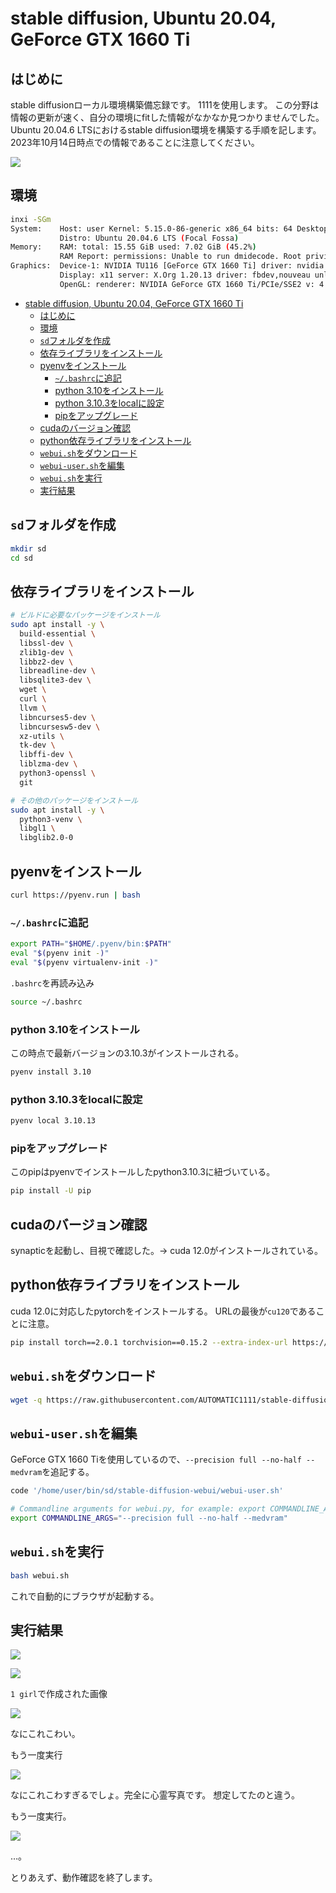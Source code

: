 # stable diffusion, Ubuntu 20.04, GeForce GTX 1660 Ti

## はじめに
stable diffusionローカル環境構築備忘録です。
1111を使用します。
この分野は情報の更新が速く、自分の環境にfitした情報がなかなか見つかりませんでした。
Ubuntu 20.04.6 LTSにおけるstable diffusion環境を構築する手順を記します。
2023年10月14日時点での情報であることに注意してください。

![](https://raw.githubusercontent.com/yKesamaru/stable_diffusion/master/assets/eye_catch.png)

## 環境
```bash
inxi -SGm
System:    Host: user Kernel: 5.15.0-86-generic x86_64 bits: 64 Desktop: Gnome 3.36.9 
           Distro: Ubuntu 20.04.6 LTS (Focal Fossa) 
Memory:    RAM: total: 15.55 GiB used: 7.02 GiB (45.2%) 
           RAM Report: permissions: Unable to run dmidecode. Root privileges required. 
Graphics:  Device-1: NVIDIA TU116 [GeForce GTX 1660 Ti] driver: nvidia v: 525.85.12 
           Display: x11 server: X.Org 1.20.13 driver: fbdev,nouveau unloaded: modesetting,vesa resolution: 2560x1440~60Hz 
           OpenGL: renderer: NVIDIA GeForce GTX 1660 Ti/PCIe/SSE2 v: 4.6.0 NVIDIA 525.85.12 
```

- [stable diffusion, Ubuntu 20.04, GeForce GTX 1660 Ti](#stable-diffusion-ubuntu-2004-geforce-gtx-1660-ti)
  - [はじめに](#はじめに)
  - [環境](#環境)
  - [`sd`フォルダを作成](#sdフォルダを作成)
  - [依存ライブラリをインストール](#依存ライブラリをインストール)
  - [pyenvをインストール](#pyenvをインストール)
    - [`~/.bashrc`に追記](#bashrcに追記)
    - [python 3.10をインストール](#python-310をインストール)
    - [python 3.10.3をlocalに設定](#python-3103をlocalに設定)
    - [pipをアップグレード](#pipをアップグレード)
  - [cudaのバージョン確認](#cudaのバージョン確認)
  - [python依存ライブラリをインストール](#python依存ライブラリをインストール)
  - [`webui.sh`をダウンロード](#webuishをダウンロード)
  - [`webui-user.sh`を編集](#webui-usershを編集)
  - [`webui.sh`を実行](#webuishを実行)
  - [実行結果](#実行結果)


## `sd`フォルダを作成
```bash
mkdir sd
cd sd
```

## 依存ライブラリをインストール
```bash
# ビルドに必要なパッケージをインストール
sudo apt install -y \
  build-essential \
  libssl-dev \
  zlib1g-dev \
  libbz2-dev \
  libreadline-dev \
  libsqlite3-dev \
  wget \
  curl \
  llvm \
  libncurses5-dev \
  libncursesw5-dev \
  xz-utils \
  tk-dev \
  libffi-dev \
  liblzma-dev \
  python3-openssl \
  git

# その他のパッケージをインストール
sudo apt install -y \
  python3-venv \
  libgl1 \
  libglib2.0-0

```

## pyenvをインストール
```bash
curl https://pyenv.run | bash
```

### `~/.bashrc`に追記
```bash
export PATH="$HOME/.pyenv/bin:$PATH"
eval "$(pyenv init -)"
eval "$(pyenv virtualenv-init -)"
```
`.bashrc`を再読み込み
```bash
source ~/.bashrc
```

### python 3.10をインストール
この時点で最新バージョンの3.10.3がインストールされる。
```bash
pyenv install 3.10
```

### python 3.10.3をlocalに設定
```bash
pyenv local 3.10.13
```

### pipをアップグレード
このpipはpyenvでインストールしたpython3.10.3に紐づいている。
```bash
pip install -U pip
```

## cudaのバージョン確認
synapticを起動し、目視で確認した。→ cuda 12.0がインストールされている。

## python依存ライブラリをインストール
cuda 12.0に対応したpytorchをインストールする。
URLの最後が`cu120`であることに注意。
```bash
pip install torch==2.0.1 torchvision==0.15.2 --extra-index-url https://download.pytorch.org/whl/cu120
```

## `webui.sh`をダウンロード
```bash
wget -q https://raw.githubusercontent.com/AUTOMATIC1111/stable-diffusion-webui/master/webui.sh
```

## `webui-user.sh`を編集
GeForce GTX 1660 Tiを使用しているので、`--precision full --no-half --medvram`を追記する。
```bash
code '/home/user/bin/sd/stable-diffusion-webui/webui-user.sh'
```
```bash
# Commandline arguments for webui.py, for example: export COMMANDLINE_ARGS="--medvram --opt-split-attention"
export COMMANDLINE_ARGS="--precision full --no-half --medvram"
```

## `webui.sh`を実行
```bash
bash webui.sh
```
これで自動的にブラウザが起動する。

## 実行結果


![](https://raw.githubusercontent.com/yKesamaru/stable_diffusion/master/assets/2023-10-14-12-08-19.png)

![](https://raw.githubusercontent.com/yKesamaru/stable_diffusion/master/assets/2023-10-14-12-14-04.png)

`1 girl`で作成された画像

![](https://raw.githubusercontent.com/yKesamaru/stable_diffusion/master/assets/2023-10-14-12-15-58.png)

なにこれこわい。

もう一度実行

![](https://raw.githubusercontent.com/yKesamaru/stable_diffusion/master/assets/2023-10-14-12-26-27.png)

なにこれこわすぎるでしょ。完全に心霊写真です。
想定してたのと違う。

もう一度実行。

![](https://raw.githubusercontent.com/yKesamaru/stable_diffusion/master/assets/2023-10-14-12-28-22.png)

…。

とりあえず、動作確認を終了します。
